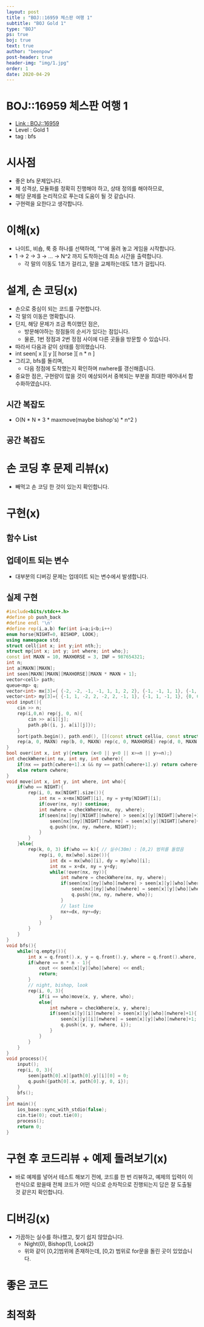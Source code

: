 ```yaml
---
layout: post
title : "BOJ::16959 체스판 여행 1"
subtitle: "BOJ Gold 1"
type: "BOJ"
ps: true
boj: true
text: true
author: "beenpow"
post-header: true
header-img: "img/1.jpg"
order: 1
date: 2020-04-29
---
```

# BOJ::16959 체스판 여행 1
- [Link : BOJ::16959](https://www.acmicpc.net/problem/16959)
- Level : Gold 1
- tag : bfs

# 시사점
- 좋은 bfs 문제입니다.
- 제 성격상, 모듈화를 정확히 진행해야 하고, 상태 정의를 해야하므로,
- 해당 문제를 논리적으로 푸는데 도움이 될 것 같습니다.
- 구현력을 요한다고 생각합니다.

# 이해(x)
- 나이트, 비숍, 룩 중 하나를 선택하여, "1"에 올려 놓고 게임을 시작합니다.
- 1 -> 2 -> 3 -> ... -> N^2 까지 도착하는데 최소 시간을 출력합니다.
  - 각 말의 이동도 1초가 걸리고, 말을 교체하는데도 1초가 걸립니다.

# 설계, 손 코딩(x)
- 손으로 중심이 되는 코드를 구현합니다.
- 각 말의 이동은 명확합니다.
- 단지, 해당 문제가 조금 특이했던 점은,
  - 방문해야하는 정점들의 순서가 있다는 점입니다.
  - 물론, 1번 정점과 2번 정점 사이에 다른 곳들을 방문할 수 있습니다.
- 따라서 다음과 같이 상태를 정의했습니다.
- int seen[ x ][ y ][ horse ][ n * n ]
- 그리고, bfs를 돌리며,
  - 다음 정점에 도착했는지 확인하며 nwhere를 갱신해줍니다.
- 중요한 점은, 구현량이 많을 것이 예상되어서 중복되는 부분을 최대한 떼어내서 함수화하였습니다.

## 시간 복잡도
- O(N * N * 3 * maxmove(maybe bishop's) * n^2 )

## 공간 복잡도

# 손 코딩 후 문제 리뷰(x)
- 빼먹고 손 코딩 한 것이 있는지 확인합니다.

# 구현(x)

## 함수 List 

## 업데이트 되는 변수
- 대부분의 디버깅 문제는 업데이트 되는 변수에서 발생합니다.

## 실제 구현 

```cpp
#include<bits/stdc++.h>
#define pb push_back
#define endl '\n'
#define rep(i,a,b) for(int i=a;i<b;i++)
enum horse{NIGHT=0, BISHOP, LOOK};
using namespace std;
struct cell{int x; int y;int nth;};
struct mp{int x; int y; int where; int who;};
const int MAXN = 10, MAXHORSE = 3, INF = 987654321;
int n;
int a[MAXN][MAXN];
int seen[MAXN][MAXN][MAXHORSE][MAXN * MAXN + 1];
vector<cell> path;
queue<mp> q;
vector<int> mx[3]={ {-2, -2, -1, -1, 1, 1, 2, 2}, {-1, -1, 1, 1}, {-1, 1, 0, 0} };
vector<int> my[3]={ {-1, 1, -2, 2, -2, 2, -1, 1}, {-1, 1, -1, 1}, {0, 0, -1, 1} };
void input(){
    cin >> n;
    rep(i,0,n) rep(j, 0, n){
        cin >> a[i][j];
        path.pb({i, j, a[i][j]});
    }
    sort(path.begin(), path.end(), [](const struct cell&u, const struct cell&v){return u.nth < v.nth;});
    rep(a, 0, MAXN) rep(b, 0, MAXN) rep(c, 0, MAXHORSE) rep(d, 0, MAXN * MAXN + 1) seen[a][b][c][d] = INF;
}
bool over(int x, int y){return (x<0 || y<0 || x>=n || y>=n);}
int checkWhere(int nx, int ny, int cwhere){
    if(nx == path[cwhere+1].x && ny == path[cwhere+1].y) return cwhere+1;
    else return cwhere;
}
void move(int x, int y, int where, int who){
    if(who == NIGHT){
        rep(i, 0, mx[NIGHT].size()){
            int nx = x+mx[NIGHT][i], ny = y+my[NIGHT][i];
            if(over(nx, ny)) continue;
            int nwhere = checkWhere(nx, ny, where);
            if(seen[nx][ny][NIGHT][nwhere] > seen[x][y][NIGHT][where]+1){
                seen[nx][ny][NIGHT][nwhere] = seen[x][y][NIGHT][where]+1;
                q.push({nx, ny, nwhere, NIGHT});
            }
        }
    }else{
        rep(k, 0, 3) if(who == k){ // 실수(30m) : [0,2) 범위를 돌렸음
            rep(i, 0, mx[who].size()){
                int dx = mx[who][i], dy = my[who][i];
                int nx = x+dx, ny = y+dy;
                while(!over(nx, ny)){
                    int nwhere = checkWhere(nx, ny, where);
                    if(seen[nx][ny][who][nwhere] > seen[x][y][who][where]+1){
                        seen[nx][ny][who][nwhere] = seen[x][y][who][where]+1;
                        q.push({nx, ny, nwhere, who});
                    }
                    // last line
                    nx+=dx, ny+=dy;
                }
            }
        }
    }
}
void bfs(){
    while(!q.empty()){
        int x = q.front().x, y = q.front().y, where = q.front().where, who = q.front().who; q.pop();
        if(where == n * n - 1){
            cout << seen[x][y][who][where] << endl;
            return;
        }
        // night, bishop, look
        rep(i, 0, 3){
            if(i == who)move(x, y, where, who);
            else{
                int nwhere = checkWhere(x, y, where);
                if(seen[x][y][i][nwhere] > seen[x][y][who][nwhere]+1){
                    seen[x][y][i][nwhere] = seen[x][y][who][nwhere]+1;
                    q.push({x, y, nwhere, i});
                }
            }
        }
    }
}
void process(){
    input();
    rep(i, 0, 3){
        seen[path[0].x][path[0].y][i][0] = 0;
        q.push({path[0].x, path[0].y, 0, i});
    }
    bfs();
}
int main(){
    ios_base::sync_with_stdio(false);
    cin.tie(0); cout.tie(0);
    process();
    return 0;
}
```
# 구현 후 코드리뷰 + 예제 돌려보기(x)
- 바로 예제를 넣어서 테스트 해보기 전에, 코드를 한 번 리뷰하고, 예제의 입력이 이런식으로 왔을때
  전체 코드가 어떤 식으로 순차적으로 진행되는지 답은 잘 도출될 것 같은지 확인합니다.

# 디버깅(x)
- 가끔하는 실수를 하나했고, 찾기 쉽지 않았습니다.
  - Night(0), Bishop(1), Look(2)
  - 위와 같이 [0,2]범위에 존재하는데, [0,2) 범위로 for문을 돌린 곳이 있었습니다.


# 좋은 코드

# 최적화
